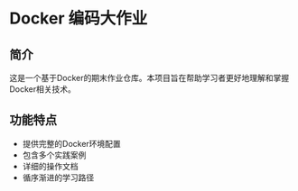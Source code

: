 # Docker 编码大作业

## 简介

这是一个基于Docker的期末作业仓库。本项目旨在帮助学习者更好地理解和掌握Docker相关技术。

## 功能特点

- 提供完整的Docker环境配置
- 包含多个实践案例
- 详细的操作文档
- 循序渐进的学习路径
